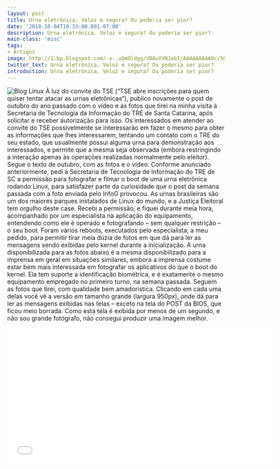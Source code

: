 ```yaml
---
layout: post
title: Urna eletrônica. Veloz e segura? Ou poderia ser pior?
date: '2014-10-04T10:33:00.001-07:00'
description: Urna eletrônica. Veloz e segura? Ou poderia ser pior?
main-class: 'misc'
tags:
- Artigos
image: http://1.bp.blogspot.com/-x-_uGmOldgg/VDAuVVNJebI/AAAAAAAAA0c/5GjH-eNVHFk/s72-c/uebrl-06.JPG
twitter_text: Urna eletrônica. Veloz e segura? Ou poderia ser pior?
introduction: Urna eletrônica. Veloz e segura? Ou poderia ser pior?
---
```

![Blog Linux](http://1.bp.blogspot.com/-x-_uGmOldgg/VDAuVVNJebI/AAAAAAAAA0c/5GjH-eNVHFk/s1600/uebrl-06.JPG "Blog Linux")
À luz do convite do TSE (“TSE abre inscrições para quem quiser tentar atacar as urnas eletrônicas“), publico novamente o post de outubro do ano passado com o vídeo e as fotos que tirei na minha visita à Secretaria de  Tecnologia da Informação do TRE de Santa Catarina, após solicitar e  receber autorização para isso.
Os interessados em atender ao convite do TSE possivelmente se  interessarão em fazer o mesmo para obter as informações que lhes  interessarem, tentando um contato com o TRE do seu estado, que  usualmente possui alguma urna para demonstração aos interessados, e  permite que a mesma seja observada (embora restringindo a interação  apenas às operações realizadas normalmente pelo eleitor).
Segue o texto de outubro, com as fotos e o vídeo:
Conforme anunciado anteriormente,  pedi à Secretaria de Tecnologia de Informação do TRE de SC a permissão  para fotografar e filmar o boot de uma urna eletrônica rodando Linux,  para satisfazer parte da curiosidade que o post da semana passada com a foto enviada pelo InfoG provocou.
As urnas brasileiras são um dos maiores parques instalados de Linux do mundo, e a Justiça Eleitoral tem orgulho deste case.  Recebi a permissão, e fiquei durante meia hora, acompanhado por um  especialista na aplicação do equipamento, entendendo como ele é operado e  fotografando – sem qualquer restrição – o seu boot. Foram vários  reboots, executados pelo especialista, a meu pedido, para permitir tirar  meia dúzia de fotos em que dá para ler as mensagens sendo exibidas pelo  kernel durante a inicialização.
A urna disponibilizada para as fotos abaixo é a mesma disponibilizado  para a imprensa em geral em situações similares, embora a imprensa  costume estar bem mais interessada em fotografar os aplicativos do que o  boot do kernel. Ela tem suporte a identificação biométrica, e é  exatamente o mesmo equipamento empregado no primeiro turno, na semana  passada.
Seguem as fotos que tirei, com qualidade bem amadorística. Clicando  em cada uma delas você vê a versão em tamanho grande (largura 950px),  onde dá para ler as mensagens exibidas nas telas – exceto na tela do  POST da BIOS, que ficou meio borrada. Como esta tela é exibida por menos  de um segundo, e não sou grande fotógrafo, não consegui produzir uma  imagem melhor.
<iframe allowfullscreen="" frameborder="0" height="315" src="//www.youtube.com/embed/CKtz6Hd1YHk" width="620"><iframe> 
Via: http://br-linux.org

